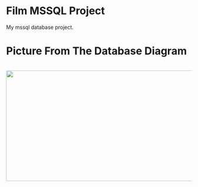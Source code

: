 # Film MSSQL Project
My mssql database project.
# Picture From The Database Diagram
<br>
<img src="https://user-images.githubusercontent.com/73967761/175165610-0198285c-0205-4654-8b0f-5bbb7e0ed96c.png" width="600" height="300"/>
